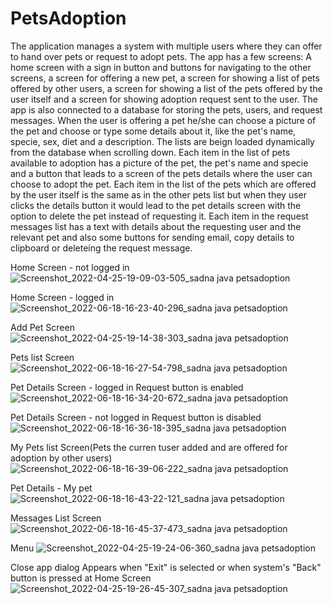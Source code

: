 # PetsAdoption
The application manages a system with multiple users where they can offer to hand over pets or request to adopt pets.
The app has a few screens: A home screen with a sign in button and buttons for navigating to the other screens, a screen for offering a new pet, a screen for showing a list of pets offered by other users, a screen for showing a list of the pets offered by the user itself and a screen for showing adoption request sent to the user.
The app is also connected to a database for storing the pets, users, and request messages.
When the user is offering a pet he/she can choose a picture of the pet and choose or type some details about it, like the pet's name, specie, sex, diet and a description.
The lists are beign loaded dynamically from the database when scrolling down.
Each item in the list of pets available to adoption has a picture of the pet, the pet's name and specie and a button that leads to a screen of the pets details where the user can choose to adopt the pet.
Each item in the list of the pets which are offered by the user itself is the same as in the other pets list but when they user clicks the details button it would lead to the pet details screen with the option to delete the pet instead of requesting it.
Each item in the request messages list has a text with details about the requesting user and the relevant pet and also some buttons for sending email, copy details to clipboard or deleteing the request message.

Home Screen - not logged in
![Screenshot_2022-04-25-19-09-03-505_sadna java petsadoption](https://user-images.githubusercontent.com/30302888/174439563-0431e5b6-9d3b-4b06-8015-e4e35a70f726.jpg)

Home Screen - logged in
![Screenshot_2022-06-18-16-23-40-296_sadna java petsadoption](https://user-images.githubusercontent.com/30302888/174439708-bc48894b-2fd9-4cae-a14a-b101ac6aaefd.jpg)

Add Pet Screen
![Screenshot_2022-04-25-19-14-38-303_sadna java petsadoption](https://user-images.githubusercontent.com/30302888/174439771-c040c75b-af91-4e9c-a90f-3c548bc862c2.jpg)

Pets list Screen
![Screenshot_2022-06-18-16-27-54-798_sadna java petsadoption](https://user-images.githubusercontent.com/30302888/174439838-600cc08a-6426-44d6-b661-b7f190fb0f9f.jpg)

Pet Details Screen - logged in
Request button is enabled
![Screenshot_2022-06-18-16-34-20-672_sadna java petsadoption](https://user-images.githubusercontent.com/30302888/174440045-4dd3002c-9135-4b2f-8a29-98b299980e90.jpg)

Pet Details Screen - not logged in
Request button is disabled
![Screenshot_2022-06-18-16-36-18-395_sadna java petsadoption](https://user-images.githubusercontent.com/30302888/174440134-a06d427b-cf64-413d-8076-e7e4d0c6c545.jpg)

My Pets list Screen(Pets the curren tuser added and are offered for adoption by other users)
![Screenshot_2022-06-18-16-39-06-222_sadna java petsadoption](https://user-images.githubusercontent.com/30302888/174440242-8404e71b-29f7-49cd-90f5-cc31d6f6c125.jpg)

Pet Details - My pet
![Screenshot_2022-06-18-16-43-22-121_sadna java petsadoption](https://user-images.githubusercontent.com/30302888/174440379-4c3d3668-a1fa-4892-998b-e821d0d5ec6a.jpg)

Messages List Screen
![Screenshot_2022-06-18-16-45-37-473_sadna java petsadoption](https://user-images.githubusercontent.com/30302888/174441290-9a312010-4dce-479b-8254-fe0c70296a7e.jpg)

Menu
![Screenshot_2022-04-25-19-24-06-360_sadna java petsadoption](https://user-images.githubusercontent.com/30302888/174441620-0e9b6614-b386-4e79-b7a4-7714e4b434d1.jpg)

Close app dialog
Appears when "Exit" is selected or when system's "Back" button is pressed at Home Screen
![Screenshot_2022-04-25-19-26-45-307_sadna java petsadoption](https://user-images.githubusercontent.com/30302888/174441710-e3b9963f-637f-4dd1-b09d-8c14fb646702.jpg)
